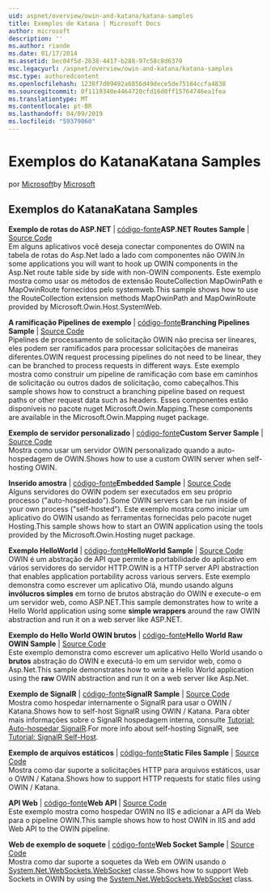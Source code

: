```yaml
---
uid: aspnet/overview/owin-and-katana/katana-samples
title: Exemplos de Katana | Microsoft Docs
author: microsoft
description: ''
ms.author: riande
ms.date: 01/17/2014
ms.assetid: bec04f5d-2638-4417-b288-97c58c8d6379
msc.legacyurl: /aspnet/overview/owin-and-katana/katana-samples
msc.type: authoredcontent
ms.openlocfilehash: 1238f7d09492a6856d49dece5de75184ccfa4838
ms.sourcegitcommit: 0f1119340e4464720cfd16d0ff15764746ea1fea
ms.translationtype: MT
ms.contentlocale: pt-BR
ms.lasthandoff: 04/09/2019
ms.locfileid: "59379060"
---
```

# <a name="katana-samples"></a><span data-ttu-id="425bf-102">Exemplos do Katana</span><span class="sxs-lookup"><span data-stu-id="425bf-102">Katana Samples</span></span>

<span data-ttu-id="425bf-103">por [Microsoft](https://github.com/microsoft)</span><span class="sxs-lookup"><span data-stu-id="425bf-103">by [Microsoft](https://github.com/microsoft)</span></span>

## <a name="katana-samples"></a><span data-ttu-id="425bf-104">Exemplos do Katana</span><span class="sxs-lookup"><span data-stu-id="425bf-104">Katana Samples</span></span>

<span data-ttu-id="425bf-105">**Exemplo de rotas do ASP.NET** | [código-fonte](https://github.com/aspnet/samples/tree/master/samples/aspnet/Katana/AspNetRoutes)</span><span class="sxs-lookup"><span data-stu-id="425bf-105">**ASP.NET Routes Sample** | [Source Code](https://github.com/aspnet/samples/tree/master/samples/aspnet/Katana/AspNetRoutes)</span></span>  
<span data-ttu-id="425bf-106">Em alguns aplicativos você deseja conectar componentes do OWIN na tabela de rotas do Asp.Net lado a lado com componentes não OWIN.</span><span class="sxs-lookup"><span data-stu-id="425bf-106">In some applications you will want to hook up OWIN components in the Asp.Net route table side by side with non-OWIN components.</span></span> <span data-ttu-id="425bf-107">Este exemplo mostra como usar os métodos de extensão RouteCollection MapOwinPath e MapOwinRoute fornecidos pelo systemweb.</span><span class="sxs-lookup"><span data-stu-id="425bf-107">This sample shows how to use the RouteCollection extension methods MapOwinPath and MapOwinRoute provided by Microsoft.Owin.Host.SystemWeb.</span></span>

<span data-ttu-id="425bf-108">**A ramificação Pipelines de exemplo** | [código-fonte](https://github.com/aspnet/samples/tree/master/samples/aspnet/Katana/BranchingPipelines)</span><span class="sxs-lookup"><span data-stu-id="425bf-108">**Branching Pipelines Sample** | [Source Code](https://github.com/aspnet/samples/tree/master/samples/aspnet/Katana/BranchingPipelines)</span></span>  
<span data-ttu-id="425bf-109">Pipelines de processamento de solicitação OWIN não precisa ser lineares, eles podem ser ramificados para processar solicitações de maneiras diferentes.</span><span class="sxs-lookup"><span data-stu-id="425bf-109">OWIN request processing pipelines do not need to be linear, they can be branched to process requests in different ways.</span></span> <span data-ttu-id="425bf-110">Este exemplo mostra como construir um pipeline de ramificação com base em caminhos de solicitação ou outros dados de solicitação, como cabeçalhos.</span><span class="sxs-lookup"><span data-stu-id="425bf-110">This sample shows how to construct a branching pipeline based on request paths or other request data such as headers.</span></span> <span data-ttu-id="425bf-111">Esses componentes estão disponíveis no pacote nuget Microsoft.Owin.Mapping.</span><span class="sxs-lookup"><span data-stu-id="425bf-111">These components are available in the Microsoft.Owin.Mapping nuget package.</span></span>

<span data-ttu-id="425bf-112">**Exemplo de servidor personalizado** | [código-fonte](https://github.com/aspnet/samples/tree/master/samples/aspnet/Katana/CustomServer)</span><span class="sxs-lookup"><span data-stu-id="425bf-112">**Custom Server Sample** | [Source Code](https://github.com/aspnet/samples/tree/master/samples/aspnet/Katana/CustomServer)</span></span>   
<span data-ttu-id="425bf-113">Mostra como usar um servidor OWIN personalizado quando a auto-hospedagem de OWIN.</span><span class="sxs-lookup"><span data-stu-id="425bf-113">Shows how to use a custom OWIN server when self-hosting OWIN.</span></span>

<span data-ttu-id="425bf-114">**Inserido amostra** | [código-fonte](https://github.com/aspnet/samples/tree/master/samples/aspnet/Katana/Embedded)</span><span class="sxs-lookup"><span data-stu-id="425bf-114">**Embedded Sample** | [Source Code](https://github.com/aspnet/samples/tree/master/samples/aspnet/Katana/Embedded)</span></span>  
<span data-ttu-id="425bf-115">Alguns servidores do OWIN podem ser executados em seu próprio processo (&quot;auto-hospedado&quot;).</span><span class="sxs-lookup"><span data-stu-id="425bf-115">Some OWIN servers can be run inside of your own process (&quot;self-hosted&quot;).</span></span> <span data-ttu-id="425bf-116">Este exemplo mostra como iniciar um aplicativo do OWIN usando as ferramentas fornecidas pelo pacote nuget Hosting.</span><span class="sxs-lookup"><span data-stu-id="425bf-116">This sample shows how to start an OWIN application using the tools provided by the Microsoft.Owin.Hosting nuget package.</span></span>

<span data-ttu-id="425bf-117">**Exemplo HelloWorld** | [código-fonte](https://github.com/aspnet/samples/tree/master/samples/aspnet/Katana/HelloWorld)</span><span class="sxs-lookup"><span data-stu-id="425bf-117">**HelloWorld Sample** | [Source Code](https://github.com/aspnet/samples/tree/master/samples/aspnet/Katana/HelloWorld)</span></span>  
<span data-ttu-id="425bf-118">OWIN é um abstração de API que permite a portabilidade do aplicativo em vários servidores do servidor HTTP.</span><span class="sxs-lookup"><span data-stu-id="425bf-118">OWIN is a HTTP server API abstraction that enables application portability across various servers.</span></span> <span data-ttu-id="425bf-119">Este exemplo demonstra como escrever um aplicativo Olá, mundo usando alguns **invólucros simples** em torno de brutos abstração do OWIN e execute-o em um servidor web, como ASP.NET.</span><span class="sxs-lookup"><span data-stu-id="425bf-119">This sample demonstrates how to write a Hello World application using some **simple wrappers** around the raw OWIN abstraction and run it on a web server like ASP.NET.</span></span>

<span data-ttu-id="425bf-120">**Exemplo do Hello World OWIN brutos** | [código-fonte](https://github.com/aspnet/samples/tree/master/samples/aspnet/Katana/HelloWorldRawOwin)</span><span class="sxs-lookup"><span data-stu-id="425bf-120">**Hello World Raw OWIN Sample** | [Source Code](https://github.com/aspnet/samples/tree/master/samples/aspnet/Katana/HelloWorldRawOwin)</span></span>  
<span data-ttu-id="425bf-121">Este exemplo demonstra como escrever um aplicativo Hello World usando o **brutos** abstração do OWIN e executá-lo em um servidor web, como o Asp.Net.</span><span class="sxs-lookup"><span data-stu-id="425bf-121">This sample demonstrates how to write a Hello World application using the **raw** OWIN abstraction and run it on a web server like Asp.Net.</span></span>

<span data-ttu-id="425bf-122">**Exemplo de SignalR** | [código-fonte](https://github.com/aspnet/samples/tree/master/samples/aspnet/Katana/SignalR)</span><span class="sxs-lookup"><span data-stu-id="425bf-122">**SignalR Sample** | [Source Code](https://github.com/aspnet/samples/tree/master/samples/aspnet/Katana/SignalR)</span></span>  
<span data-ttu-id="425bf-123">Mostra como hospedar internamente o SignalR para usar o OWIN / Katana.</span><span class="sxs-lookup"><span data-stu-id="425bf-123">Shows how to self-host SignalR using OWIN / Katana.</span></span> <span data-ttu-id="425bf-124">Para obter mais informações sobre o SignalR hospedagem interna, consulte [Tutorial: Auto-hospedar SignalR](../../../signalr/overview/deployment/tutorial-signalr-self-host.md).</span><span class="sxs-lookup"><span data-stu-id="425bf-124">For more info about self-hosting SignalR, see [Tutorial: SignalR Self-Host](../../../signalr/overview/deployment/tutorial-signalr-self-host.md).</span></span>

<span data-ttu-id="425bf-125">**Exemplo de arquivos estáticos** | [código-fonte](https://github.com/aspnet/samples/tree/master/samples/aspnet/Katana/StaticFilesSample)</span><span class="sxs-lookup"><span data-stu-id="425bf-125">**Static Files Sample** | [Source Code](https://github.com/aspnet/samples/tree/master/samples/aspnet/Katana/StaticFilesSample)</span></span>   
<span data-ttu-id="425bf-126">Mostra como dar suporte a solicitações HTTP para arquivos estáticos, usar o OWIN / Katana.</span><span class="sxs-lookup"><span data-stu-id="425bf-126">Shows how to support HTTP requests for static files using OWIN / Katana.</span></span>

<span data-ttu-id="425bf-127">**API Web** | [código-fonte](https://github.com/aspnet/samples/tree/master/samples/aspnet/Katana/WebApi)</span><span class="sxs-lookup"><span data-stu-id="425bf-127">**Web API** | [Source Code](https://github.com/aspnet/samples/tree/master/samples/aspnet/Katana/WebApi)</span></span>   
<span data-ttu-id="425bf-128">Este exemplo mostra como hospedar OWIN no IIS e adicionar a API da Web para o pipeline OWIN.</span><span class="sxs-lookup"><span data-stu-id="425bf-128">This sample shows how to host OWIN in IIS and add Web API to the OWIN pipeline.</span></span>

<span data-ttu-id="425bf-129">**Web de exemplo de soquete** | [código-fonte](https://github.com/aspnet/samples/tree/master/samples/aspnet/Katana/WebSocketSample)</span><span class="sxs-lookup"><span data-stu-id="425bf-129">**Web Socket Sample** | [Source Code](https://github.com/aspnet/samples/tree/master/samples/aspnet/Katana/WebSocketSample)</span></span>   
<span data-ttu-id="425bf-130">Mostra como dar suporte a soquetes da Web em OWIN usando o [System.Net.WebSockets.WebSocket](https://msdn.microsoft.com/library/system.net.websockets.websocket(v=vs.110).aspx) classe.</span><span class="sxs-lookup"><span data-stu-id="425bf-130">Shows how to support Web Sockets in OWIN by using the [System.Net.WebSockets.WebSocket](https://msdn.microsoft.com/library/system.net.websockets.websocket(v=vs.110).aspx) class.</span></span>
